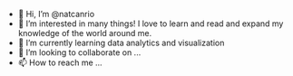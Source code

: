 - 👋 Hi, I’m @natcanrio
- 👀 I’m interested in many things! I love to learn and read and expand my knowledge of the world around me.
- 🌱 I’m currently learning data analytics and visualization
- 💞️ I’m looking to collaborate on ...
- 📫 How to reach me ...

<!---
natcanrio/natcanrio is a ✨ special ✨ repository because its `README.md` (this file) appears on your GitHub profile.
You can click the Preview link to take a look at your changes.
--->
